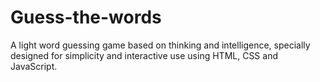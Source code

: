 # Guess-the-words
A light word guessing game based on thinking and intelligence, specially designed for simplicity and interactive use using HTML, CSS and JavaScript.
